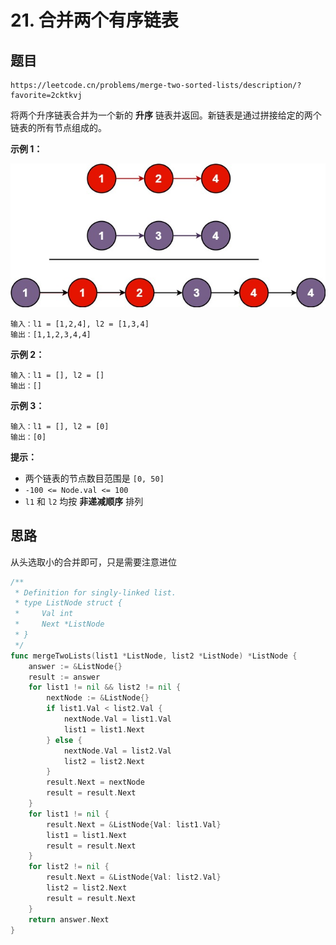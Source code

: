 # 21. 合并两个有序链表

## 题目

```
https://leetcode.cn/problems/merge-two-sorted-lists/description/?favorite=2cktkvj
```

将两个升序链表合并为一个新的 **升序** 链表并返回。新链表是通过拼接给定的两个链表的所有节点组成的。 

 **示例 1：**

![img](README.assets/merge_ex1.jpg)

```
输入：l1 = [1,2,4], l2 = [1,3,4]
输出：[1,1,2,3,4,4]
```

**示例 2：**

```
输入：l1 = [], l2 = []
输出：[]
```

**示例 3：**

```
输入：l1 = [], l2 = [0]
输出：[0]
```

 **提示：**

- 两个链表的节点数目范围是 `[0, 50]`
- `-100 <= Node.val <= 100`
- `l1` 和 `l2` 均按 **非递减顺序** 排列

## 思路

从头选取小的合并即可，只是需要注意进位 

```go
/**
 * Definition for singly-linked list.
 * type ListNode struct {
 *     Val int
 *     Next *ListNode
 * }
 */
func mergeTwoLists(list1 *ListNode, list2 *ListNode) *ListNode {
    answer := &ListNode{}
    result := answer 
    for list1 != nil && list2 != nil {
        nextNode := &ListNode{}
        if list1.Val < list2.Val {
            nextNode.Val = list1.Val 
            list1 = list1.Next 
        } else {
            nextNode.Val = list2.Val 
            list2 = list2.Next 
        }
        result.Next = nextNode 
        result = result.Next 
    }
    for list1 != nil {
        result.Next = &ListNode{Val: list1.Val}
        list1 = list1.Next
        result = result.Next      
    }
    for list2 != nil {
        result.Next = &ListNode{Val: list2.Val}
        list2 = list2.Next   
        result = result.Next       
    }
    return answer.Next 
}
```



